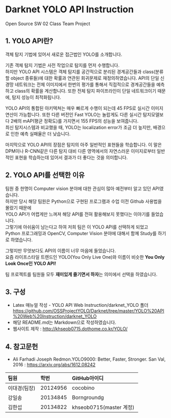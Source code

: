 # Darknet YOLO API Instruction
Open Source SW 02 Class Team Project

## 1. YOLO API란?
객체 탐지 기법에 있어서 새로운 접근법인 YOLO를 소개합니다. 

기존 객체 탐지 기법은 사전 작업으로 탐지를 먼저 수행합니다.<br>
하지만 YOLO API 시스템은 객체 탐지를 공간적으로 분리된 경계공간들과 class(분류할 object 종류들)에 대한 확률과 연관된 회귀문제로 재정의하였습니다.
API의 단일 신경망 네트워크는 전체 이미지에서 한번의 평가를 통해서 직접적으로 경계공간들을 예측하고 class의 확률을 계산합니다. 
또한 전체 탐지 파이프라인이 단일 네트워크이기 때문에, 탐지 성능이 최적화됩니다. <br>

YOLO API의 통합된 아키텍쳐는 매우 빠르게 수행이 되는데 45 FPS로 실시간 이미지 연산이 가능합니다. 
또한 다른 버전인 Fast YOLO는 놀랍게도 다른 실시간 탐지모델보다 2배의 mAP(평균 정확도)를 가지면서 155 FPS의 성능을 보여줍니다. <br>
최신 탐지시스템과 비교했을 때, YOLO는 localization error가 조금 더 높지만, 배경으로 인한 예측 실패율은 더 낮습니다. <br>

마지막으로 YOLO API의 장점은 탐지의 아주 일반적인 표현들을 학습합니다.
이 말은 DPM이나 R-CNN같은 다른 탐지 대비 다른 영역에서의 자연스러운 이미지로부터 일반적인 표현을 학습하는데 있어서 결과가 더 좋다는 것을 의미합니다.

## 2. YOLO API를 선택한 이유 
팀원 중 한명이 Computer vision 분야에 대한 관심이 많아 예전부터 알고 있던 API였습니다. <br>
하지만 당시 해당 팀원은 Python으로 구현된 프로그램과 수업 이전 Github 사용법을 몰랐기 때문에 <br>
YOLO API가 어렵게만 느껴져 해당 API를 전혀 활용해보지 못했다는 이야기를 들었습니다. <br>
그렇기에 아쉬움이 남는다고 하여 저희 팀은 이 YOLO API를 선택하게 되었고 <br>
Python 프로그래밍과 OpenCV, Computer Vision 분야에 대해서 함께 Study를 하기로 하였습니다. <br>

그렇지만 무엇보다도 API의 이름이 너무 마음에 들었습니다.  <br>
요즘 라이프스타일 트렌드인 YOLO(You Only Live One)와 이름이 비슷한 **You Only Look Once인 YOLO API!**<br>

팀 프로젝트를 팀원들 모두 **재미있게 즐기면서 하자**는 의미에서 선택을 하였습니다. 


## 3. 구성
* Latex 매뉴얼 작성 - YOLO API Web Instruction/darknet_YOLO 폴더 
                     https://github.com/OSSProjectYOLO/Darknet/tree/master/YOLO%20API%20Web%20Instruction/darknet_YOLO
* 해당 README.md는 Markdown으로 작성하였습니다.
* 웹사이트 제작 : http://khseob0715.dothome.co.kr/YOLO/

## 4. 참고문헌
* Ali Farhadi Joseph Redmon.YOLO9000: Better, Faster, Stronger.  San Val, 2016 : https://arxiv.org/abs/1612.08242

| 팀원        | 학번      | GitHub아이디  |
| :----      | :----     | :----         | 
| 이대경(팀장)| 20124956  | cocobino      |
| 강일송      | 20134845  | Borngroundg  |
| 김한섭      | 20134822  | khseob0715(master 계정)  |
